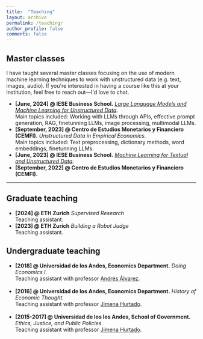 ```yaml
---
title:  "Teaching"
layout: archive
permalink: /teaching/
author_profile: false
comments: false
---
```



## Master classes

I have taught several master classes focusing on the use of modern machine learning techniques to work with unstructured data (e.g. text, images, audio). If you're interested in having a course like this at your institution, feel free to reach out—I'd love to chat.

- **[June, 2024] @ IESE Business School.** *[Large Language Models and Machine Learning for Unstructured Data](https://www.iese.edu/faculty-research/large-language-models-machine-learning/).* <br> Main topics included: Working with LLMs through APIs, effective prompt generation, RAG, finetunning LLMs, image processing, multimodal LLMs. 
- **[September, 2023] @ Centro de Estudios Monetarios y Financiero (CEMFI).** *Unstructured Data in Empirical Economics.* <br> Main topics included: Text preprocessing, dictionary methods, word embeddings, finetunning LLMs. 
- **[June, 2023] @ IESE Business School.** *[Machine Learning for Textual and Unstructured Data](https://www.iese.edu/faculty-research/machine-learning-data-seminar/).* <br> 
- **[September, 2022] @ Centro de Estudios Monetarios y Financiero (CEMFI).**

--------

## Graduate teaching
- **[2024] @ ETH Zurich** *Supervised Research* <br> Teaching assistant.
- **[2023] @ ETH Zurich** *Building a Robot Judge* <br> Teaching assistant.

## Undergraduate teaching
- **[2018] @ Universidad de los Andes, Economics Department.** *Doing Economics I.* <br> Teaching assistant with professor [Andrés Álvarez](https://economia.uniandes.edu.co/alvarez). <br><br>
- **[2016] @ Universidad de los Andes, Economics Department.** *History of Economic Thought.* <br> Teaching assistant with professor [Jimena Hurtado](https://economia.uniandes.edu.co/hurtado). <br><br>
- **[2015-2017] @ Universidad de los los Andes, School of Government.** *Ethics, Justice, and Public Policies*. <br> Teaching assistant with professor [Jimena Hurtado](https://economia.uniandes.edu.co/hurtado).
